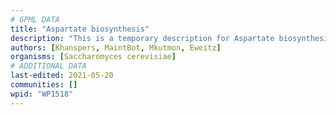 ```yaml
---
# GPML DATA
title: "Aspartate biosynthesis"
description: "This is a temporary description for Aspartate biosynthesis"
authors: [Khanspers, MaintBot, Mkutmon, Eweitz]
organisms: [Saccharomyces cerevisiae]
# ADDITIONAL DATA
last-edited: 2021-05-20
communities: []
wpid: "WP1518"
---
```

